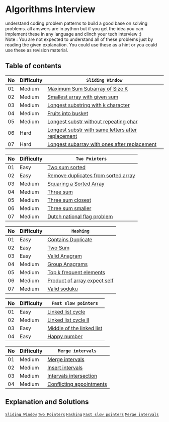 # Algorithms Interview

understand coding problem patterns to build a good base on solving problems. all answers are in python but if you get the idea you can implement these in any language and clinch your tech interview :) <br/>
Note : You are not expected to understand all of these problems just by reading the given explanation. You could use these as a hint or you could use these as revision material.

## Table of contents

| No  | Difficulty | `Sliding Window`                                                                          |
| --- | ---------- | ----------------------------------------------------------------------------------------- |
| 01  | Medium     | [Maximum Sum Subarray of Size K ](01-sliding-window/SLIDING_WINDOW.md)                    |
| 02  | Medium     | [Smallest array with given sum](01-sliding-window/SLIDING_WINDOW.md)                      |
| 03  | Medium     | [Longest substring with k character](01-sliding-window/SLIDING_WINDOW.md)                 |
| 04  | Medium     | [Fruits into busket](01-sliding-window/SLIDING_WINDOW.md#fruits-into-basket)              |
| 05  | Medium     | [Longest substr without repeating char](01-sliding-window/SLIDING_WINDOW.md)              |
| 06  | Hard       | [Longest substr with same letters after replacement](01-sliding-window/SLIDING_WINDOW.md) |
| 07  | Hard       | [Longest subarray with ones after replacement](01-sliding-window/SLIDING_WINDOW.md)       |

| No  | Difficulty | `Two Pointers`                                                         |
| --- | ---------- | ---------------------------------------------------------------------- |
| 01  | Easy       | [Two sum sorted](02-two-pointers/TWO_POINTERS.md)                      |
| 02  | Easy       | [Remove duplicates from sorted array](02-two-pointers/TWO_POINTERS.md) |
| 03  | Medium     | [Squaring a Sorted Array](02-two-pointers/TWO_POINTERS.md)             |
| 04  | Medium     | [Three sum](02-two-pointers/TWO_POINTERS.md)                           |
| 05  | Medium     | [Three sum closest](02-two-pointers/TWO_POINTERS.md)                   |
| 06  | Medium     | [Three sum smaller](02-two-pointers/TWO_POINTERS.md)                   |
| 07  | Medium     | [Dutch national flag problem](02-two-pointers/TWO_POINTERS.md)         |

| No  | Difficulty | `Hashing`                                             |
| --- | ---------- | ----------------------------------------------------- |
| 01  | Easy       | [Contains Duplicate](03-hashing/HASHING.md)           |
| 02  | Easy       | [Two Sum](03-hashing/HASHING.md)                      |
| 03  | Easy       | [Valid Anagram](03-hashing/HASHING.md)                |
| 04  | Medium     | [Group Anagrams](03-hashing/HASHING.md)               |
| 05  | Medium     | [Top k frequent elements](03-hashing/HASHING.md)      |
| 06  | Medium     | [Product of array expect self](03-hashing/HASHING.md) |
| 07  | Medium     | [Valid soduku](03-hashing/HASHING.md)                 |

| No  | Difficulty | `Fast slow pointers`                                                     |
| --- | ---------- | ------------------------------------------------------------------------ |
| 01  | Easy       | [Linked list cycle](04-fast_slow-pointers/FAST_SLOW_POINTERS.md)         |
| 02  | Medium     | [Linked list cycle II](04-fast_slow-pointers/FAST_SLOW_POINTERS.md)      |
| 03  | Easy       | [Middle of the linked list](04-fast_slow-pointers/FAST_SLOW_POINTERS.md) |
| 04  | Easy       | [Happy number](04-fast_slow-pointers/FAST_SLOW_POINTERS.md)              |

| No  | Difficulty | `Merge intervals`                                                 |
| --- | ---------- | ----------------------------------------------------------------- |
| 01  | Medium     | [Merge intervals](05-merge-intervals/MERGE_INTERVALS.md)          |
| 02  | Medium     | [Insert intervals](05-merge-intervals/MERGE_INTERVALS.md)         |
| 03  | Medium     | [Intervals intersection](05-merge-intervals/MERGE_INTERVALS.md)   |
| 04  | Medium     | [Conflicting appointments](05-merge-intervals/MERGE_INTERVALS.md) |

## Explanation and Solutions

[`Sliding Window`](01-sliding-window/SLIDING_WINDOW.md) [`Two Pointers`](02-two-pointers/TWO_POINTERS.md) [`Hashing`](03-hashing/HASHING.md) [`Fast slow pointers`](04-fast_slow-pointers/FAST_SLOW_POINTERS.md) [`Merge intervals`](05-merge-intervals/MERGE_INTERVALS.md)
